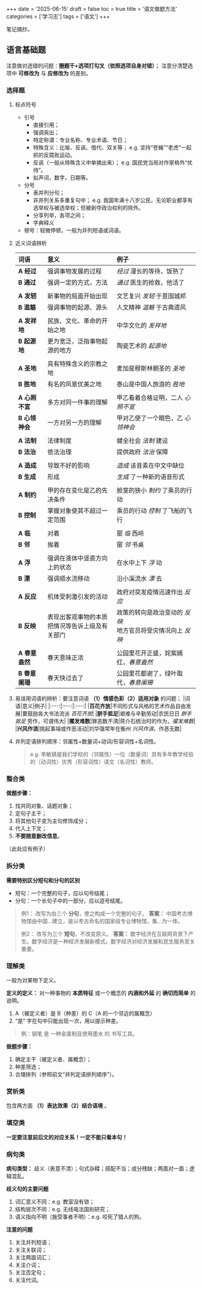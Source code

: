 +++
date = '2025-06-15'
draft = false
toc = true
title = '语文做题方法'
categories = ['学习志']
tags = ['语文']
+++

笔记摘抄。

## 语言基础题

注意做对选错的问题：**圈题干+选项打勾叉（依照选项自身对错）**；
注意分清楚选项中 **可修改为** 与 **应修改为** 的差别。

### 选择题

1. 标点符号
    - 引号
       - 直接引用；
       - 强调突出；
       - 特定称谓：专业名称、专业术语、节日；
       - 特殊含义：比喻、反讽、借代、双关等；
            e.g. 坚持“苍蝇”“老虎”一起抓的反腐败运动。   
       - 反讽（一般从特殊含义中单摘出来）；
            e.g. 国民党当局对作家格外“优待”。
       - 拟声词，数字，日期等。
    - 分号
       - 表并列分句；
       - 非并列关系多重复句中；
            e.g. 我国年满十八岁公民，无论职业都享有选举权与被选举权；但被剥夺政治权利的除外。
       - 分享列举，各项之间；
       - 字典释义
     - 顿号：轻微停顿，一般为并列短语或词语。
2. 近义词语辨析
   
     |词语 |意义|例子|
     |:---|:---|:---|
     |**A 经过**|强调事物发展的过程|*经过* 漫长的等待，饭熟了|
     |**B 通过**|强调一定的方式，方法|*通过* 医生的抢救，他活了|
     ||||
     |**A 发轫**| 新事物的局面开始出现 | 文艺复兴 *发轫* 于意国城邦 |
     |**B 滥觞**| 强调事物的起源、源头 | 人文精神 *滥觞* 于古典遗风 |
     ||||
     |**A 发祥地**|民族、文化、革命的开始之地|中华文化的 *发祥地*|
     |**B 起源地**|更为宽泛，泛指事物起源的地方|陶瓷艺术的 *起源地*|
     ||||
     |**A 圣地**|具有特殊含义的宗教之地|麦加是穆斯林朝圣的 *圣地*|
     |**B 胜地**|有名的风景优美之地|泰山是中国人旅游的 *胜地*|
     ||||
     |**A 心照不宣**|多方对同一件事的理解|甲乙看着合格证明，二人 *心照不宣*|
     |**B 心领神会**|一方对另一方的理解|甲对乙使了一个眼色，乙 *心领神会*|
     ||||
     |**A 法制**|法律制度|健全社会 *法制* 建设|
     |**B 法治**|依法治理|提供政府 *法治* 保障|
     ||||
     |**A 造成**|导致不好的影响|*造成* 该音素在中文中缺位|
     |**B 生成**|形成|*生成* 了一种新的语音形式|
     ||||
     |**A 制约**|甲的存在变化是乙的先决条件| 舱室的狭小 *制约* 了乘员的行动 |
     |**B 控制**|掌握对象使其不超过一定范围| 乘员的行动 *控制* 了飞船的飞行|
     ||||
     |**A 临**|对着|窗 *临* 西岭|
     |**B 邻**|挨着|窗 *邻* 书桌|
     ||||
     |**A 浮**|强调在液体中竖直方向上的状态|在水中上下 *浮* 动|
     |**B 漂**|强调顺水流移动|沿小溪流水 *漂* 去|
     ||||
     |**A 反应**|机体受刺激引发的活动|政府对突发疫情迅速作出 *反应*|
     |**B 反映**|表现出客观事物的本质<br>把情况等告诉上级及有关部门|政策的转向是政治变动的 *反映*<br>地方官员将受灾情况向上 *反映*|
     ||||
     |**A 春意盎然**|春天意味正浓|公园里花开正盛，姹紫嫣红，*春意盎然*|
     |**B 春意阑珊**|春天快过去了|公园里花都谢了，绿叶取代，*春意阑珊*|

2. 易误用词语的辨析：要注意词语 **（1）情感色彩（2）适用对象** 的问题；
     |词语|意义|例子|
     |:---:|:---:|:---:|
     |**百花齐放**|不同形式与风格的艺术作品自由发展|要鼓励各大书法流派 *百花齐放*|
     |**胼手抵足**|艰难与辛勤劳动|农民日日 *胼手抵足* 劳作，可谓伟大|
     |**擢发难数**|罪恶数不清|蒋介石统治时的作为，*擢发难数*|
     |**兴风作浪**|挑起事端或作恶活动|刘华强常年在衡州 *兴风作浪*，作恶无数|
3. 并列定语排列顺序：邻属性+数量词+动词/形容词性+名词性。
   
   >e.g. 李敏婧是我们学校的（邻属性）一位（数量词）具有多年教学经验的（动词性）优秀（形容词性）语文（名词性）教师。

### 整合类

**做题步骤：**
1. 找共同对象、话题对象；
2. 定句子主干；
3. 将其他句子变为主句修饰成分；
4. 代入上下文；
5. **不要随意删改信息**。

（此处应有例子）

### 拆分类

**需要特别区分短句和分句的区别** 
- 短句：一个完整的句子，应以句号结尾；
- 分句：一个长句子中的一部分，应以逗号结尾。

> 例1： 改写为由三个 **分句**，使之构成一个完整的句子。
> **答案：** 中国考古博物馆由中国…建立，是以考古命名的国家级专业博物馆，集…为一体。
> 
> 例2： 改写为三个 **短句**，不改变原义。
> **答案：** 数字经济在互联网背景下产生。数字经济是一种经济发展新模式。数字经济对经济发展和民生服务至关重要。

### 理解类

一般为对某物下定义。

**定义的定义：** 对一种事物的 **本质特征** 或一个概念的 **内涵和外延** 的 **确切而简单** 的说明。

1. A（被定义者）是 B（种差）的 C（A 的一个邻近的属概念）
2. “是” 字在句中只能出现一次，用以提示种差。
   
> 例：钢笔 是 一种金属制且使用墨水 的 书写工具。

**做题步骤：**
1. 确定主干（被定义者、属概念）；
2. 种差筛选；
3. 合理排列（参照前文“并列定语排列顺序”）。

### 赏析类

包含两方面 **（1）表达效果（2）结合语境** 。

### 填空类

**一定要注意前后文的对应关系！一定不能只看本句！**

### 病句类

**病句类型：** 歧义（表意不清）；句式杂糅；搭配不当；成分残缺；两面对一面；逻辑混乱。

**歧义句的主要问题**

1. 词汇意义不同：e.g. 教室没有锁；
2. 结构层次不同：e.g. 无线电法国别研究；
3. 语义指向不明（施受事者不明）：e.g. 咬死了猎人的狗。
   
**注意的问题**

1. 关注并列短语；
2. 关注关联词；
3. 关注两面词汇；
4. 关注介词；
5. 关注否定句；
6. 关注代词。